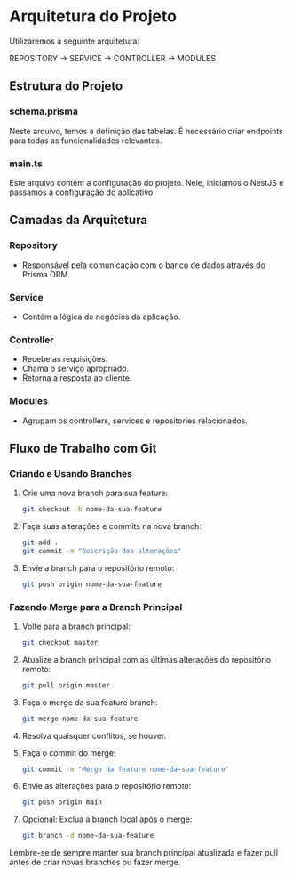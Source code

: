 # Arquitetura do Projeto

Utilizaremos a seguinte arquitetura:

REPOSITORY -> SERVICE -> CONTROLLER -> MODULES

## Estrutura do Projeto

### schema.prisma
Neste arquivo, temos a definição das tabelas. É necessário criar endpoints para todas as funcionalidades relevantes.

### main.ts
Este arquivo contém a configuração do projeto. Nele, iniciamos o NestJS e passamos a configuração do aplicativo.

## Camadas da Arquitetura

### Repository
- Responsável pela comunicação com o banco de dados através do Prisma ORM.

### Service
- Contém a lógica de negócios da aplicação.

### Controller
- Recebe as requisições.
- Chama o serviço apropriado.
- Retorna a resposta ao cliente.

### Modules
- Agrupam os controllers, services e repositories relacionados.

## Fluxo de Trabalho com Git

### Criando e Usando Branches

1. Crie uma nova branch para sua feature:
   ```bash
   git checkout -b nome-da-sua-feature
   ```

2. Faça suas alterações e commits na nova branch:
   ```bash
   git add .
   git commit -m "Descrição das alterações"
   ```

3. Envie a branch para o repositório remoto:
   ```bash
   git push origin nome-da-sua-feature
   ```

### Fazendo Merge para a Branch Principal

1. Volte para a branch principal:
   ```bash
   git checkout master
   ```

2. Atualize a branch principal com as últimas alterações do repositório remoto:
   ```bash
   git pull origin master
   ```

3. Faça o merge da sua feature branch:
   ```bash
   git merge nome-da-sua-feature
   ```

4. Resolva quaisquer conflitos, se houver.

5. Faça o commit do merge:
   ```bash
   git commit -m "Merge da feature nome-da-sua-feature"
   ```

6. Envie as alterações para o repositório remoto:
   ```bash
   git push origin main
   ```

7. Opcional: Exclua a branch local após o merge:
   ```bash
   git branch -d nome-da-sua-feature
   ```

Lembre-se de sempre manter sua branch principal atualizada e fazer pull antes de criar novas branches ou fazer merge.


